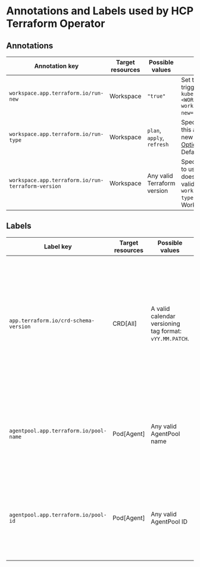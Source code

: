 # Annotations and Labels used by HCP Terraform Operator

## Annotations

| Annotation key | Target resources | Possible values | Description |
| --- | --- | --- | --- |
| `workspace.app.terraform.io/run-new` | Workspace | `"true"` | Set this annotation to `"true"` to trigger a new run. Example: `kubectl annotate workspace <WORKSPACE-NAME> workspace.app.terraform.io/run-new="true"`. |
| `workspace.app.terraform.io/run-type` | Workspace | `plan`, `apply`, `refresh` | Specifies the run type. Changing this annotation does not start a new run. Refer to [Run Modes and Options](https://developer.hashicorp.com/terraform/cloud-docs/run/modes-and-options) for more information. Defaults to `"plan"`. |
| `workspace.app.terraform.io/run-terraform-version` | Workspace | Any valid Terraform version | Specifies the Terraform version to use. Changing this annotation does not start a new run. Only valid when the annotation `workspace.app.terraform.io/run-type` is set to `plan`. Defaults to the Workspace version. |

## Labels

| Label key | Target resources | Possible values | Description |
| --- | --- | --- | --- |
| `app.terraform.io/crd-schema-version` | CRD[All] | A valid calendar versioning tag format: `vYY.MM.PATCH`. | The label is used to version the HCP Operator CRD. The version is updated whenever there is a change in the schema, following the [calendar versioning](https://calver.org/) approach. |
| `agentpool.app.terraform.io/pool-name` | Pod[Agent] | Any valid AgentPool name | Associate the resource with a specific agent pool by specifying the name of the agent pool. |
| `agentpool.app.terraform.io/pool-id` | Pod[Agent] | Any valid AgentPool ID | Associate the resource with a specific agent pool by specifying the ID of the agent pool. |
